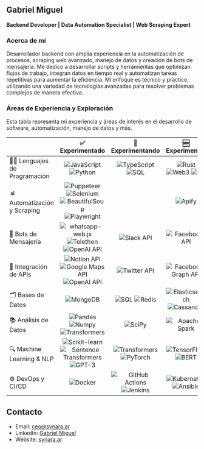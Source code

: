 ## Gabriel Miguel  
**Backend Developer | Data Automation Specialist | Web Scraping Expert**

### Acerca de mí

Desarrollador backend con amplia experiencia en la automatización de procesos, scraping web avanzado, manejo de datos y creación de bots de mensajería. Me dedico a desarrollar scripts y herramientas que optimizan flujos de trabajo, integran datos en tiempo real y automatizan tareas repetitivas para aumentar la eficiencia. Mi enfoque es técnico y práctico, utilizando una variedad de tecnologías avanzadas para resolver problemas complejos de manera efectiva.

### Áreas de Experiencia y Exploración

Esta tabla representa mi experiencia y áreas de interés en el desarrollo de software, automatización, manejo de datos y más.


<table> <thead align="center"> <tr> <th></th> <th>✅<br>Experimentado</th> <th>🔁<br>Experimentando</th> <th>🆕<br>Experimentar</th> </tr> </thead> <tbody align="center"> <tr> <td align="left">🧑‍💻 Lenguajes de Programación</td> <td> <img src="https://img.shields.io/badge/JavaScript-%23F7DF1E.svg?style=flat&logo=javascript&logoColor=black" alt="JavaScript"> <img src="https://img.shields.io/badge/Python-%233776AB.svg?style=flat&logo=python&logoColor=white" alt="Python"> </td> <td> <img src="https://img.shields.io/badge/TypeScript-%23007ACC.svg?style=flat&logo=typescript&logoColor=white" alt="TypeScript"> <img src="https://img.shields.io/badge/SQL-%2307405e.svg?style=flat&logo=postgresql&logoColor=white" alt="SQL"> </td> <td> <img src="https://img.shields.io/badge/Rust-%23000000.svg?style=flat&logo=rust&logoColor=white" alt="Rust"> <img src="https://img.shields.io/badge/Web3-%23333333.svg?style=flat&logo=web3.js&logoColor=white" alt="Web3"> <img src="https://img.shields.io/badge/Go-%2300ADD8.svg?style=flat&logo=go&logoColor=white" alt="Go"> </td> </tr> <tr> <td align="left">📊 Automatización y Scraping</td> <td> <img src="https://img.shields.io/badge/Puppeteer-%230084B4.svg?style=flat&logo=puppeteer&logoColor=white" alt="Puppeteer"> <img src="https://img.shields.io/badge/Selenium-%2343B02A.svg?style=flat&logo=selenium&logoColor=white" alt="Selenium"> <img src="https://img.shields.io/badge/BeautifulSoup-%238c8c8c.svg?style=flat&logo=beautifulsoup&logoColor=white" alt="BeautifulSoup"> <img src="https://img.shields.io/badge/Playwright-%230A1A2E.svg?style=flat&logo=playwright&logoColor=white" alt="Playwright"> </td> <td></td> <td> <img src="https://img.shields.io/badge/Apify-%23000000.svg?style=flat&logo=apify&logoColor=white" alt="Apify"> </td> </tr> <tr> <td align="left">🤖 Bots de Mensajería</td> <td> <img src="https://img.shields.io/badge/whatsapp--web.js-%23025A0D.svg?style=flat&logo=whatsapp&logoColor=white" alt="whatsapp-web.js"> <img src="https://img.shields.io/badge/Telethon-%233B5998.svg?style=flat&logo=telegram&logoColor=white" alt="Telethon"> <img src="https://img.shields.io/badge/OpenAI%20API-%23FF9900.svg?style=flat&logo=openai&logoColor=white" alt="OpenAI API"> </td> <td> <img src="https://img.shields.io/badge/Slack%20API-%234A154B.svg?style=flat&logo=slack&logoColor=white" alt="Slack API"> </td> <td> <img src="https://img.shields.io/badge/Facebook%20API-%233187C5.svg?style=flat&logo=facebook&logoColor=white" alt="Facebook API"> </td> </tr> <tr> <td align="left">📡 Integración de APIs</td> <td> <img src="https://img.shields.io/badge/Notion%20API-%23000000.svg?style=flat&logo=notion&logoColor=white" alt="Notion API"> <img src="https://img.shields.io/badge/Google%20Maps%20API-%234285F4.svg?style=flat&logo=google-maps&logoColor=white" alt="Google Maps API"> <img src="https://img.shields.io/badge/OpenAI%20API-%23FF9900.svg?style=flat&logo=openai&logoColor=white" alt="OpenAI API"> </td> <td> <img src="https://img.shields.io/badge/Twitter%20API-%231DA1F2.svg?style=flat&logo=twitter&logoColor=white" alt="Twitter API"> </td> <td> <img src="https://img.shields.io/badge/Facebook%20Graph%20API-%23187bcd.svg?style=flat&logo=facebook&logoColor=white" alt="Facebook Graph API"> </td> </tr> <tr> <td align="left">🗂️ Bases de Datos</td> <td> <img src="https://img.shields.io/badge/MongoDB-%234ea94b.svg?style=flat&logo=mongodb&logoColor=white" alt="MongoDB"> </td> <td> <img src="https://img.shields.io/badge/SQL-%2307405e.svg?style=flat&logo=postgresql&logoColor=white" alt="SQL"> <img src="https://img.shields.io/badge/Redis-%23DC382D.svg?style=flat&logo=redis&logoColor=white" alt="Redis"> </td> <td> <img src="https://img.shields.io/badge/Elasticsearch-%23005571.svg?style=flat&logo=elasticsearch&logoColor=white" alt="Elasticsearch"> <img src="https://img.shields.io/badge/Cassandra-%231287B1.svg?style=flat&logo=apache-cassandra&logoColor=white" alt="Cassandra"> </td> </tr> <tr> <td align="left">📚 Análisis de Datos</td> <td> <img src="https://img.shields.io/badge/Pandas-%23150458.svg?style=flat&logo=pandas&logoColor=white" alt="Pandas"> <img src="https://img.shields.io/badge/Numpy-%23013243.svg?style=flat&logo=numpy&logoColor=white" alt="Numpy"> <img src="https://img.shields.io/badge/Transformers-%23FF6F00.svg?style=flat&logo=hugging-face&logoColor=white" alt="Transformers"> </td> <td> <img src="https://img.shields.io/badge/SciPy-%238CAAE6.svg?style=flat&logo=scipy&logoColor=white" alt="SciPy"> </td> <td> <img src="https://img.shields.io/badge/Apache%20Spark-%23E25A1C.svg?style=flat&logo=apachespark&logoColor=white" alt="Apache Spark"> </td> </tr> <tr> <td align="left">🔍 Machine Learning & NLP</td> <td> <img src="https://img.shields.io/badge/Scikit--learn-%23F7931E.svg?style=flat&logo=scikit-learn&logoColor=white" alt="Scikit-learn"> <img src="https://img.shields.io/badge/Sentence%20Transformers-%230A1A2E.svg?style=flat&logo=hugging-face&logoColor=white" alt="Sentence Transformers"> <img src="https://img.shields.io/badge/GPT--3-%23333333.svg?style=flat&logo=openai&logoColor=white" alt="GPT-3"> </td> <td> <img src="https://img.shields.io/badge/Transformers-%23FF6F00.svg?style=flat&logo=hugging-face&logoColor=white" alt="Transformers"> <img src="https://img.shields.io/badge/PyTorch-%23EE4C2C.svg?style=flat&logo=pytorch&logoColor=white" alt="PyTorch"> </td> <td> <img src="https://img.shields.io/badge/TensorFlow-%23FF6F00.svg?style=flat&logo=tensorflow&logoColor=white" alt="TensorFlow"> <img src="https://img.shields.io/badge/BERT-%23121011.svg?style=flat&logo=bert&logoColor=white" alt="BERT"> </td> </tr> <tr> <td align="left">⚙️ DevOps y CI/CD</td> <td> <img src="https://img.shields.io/badge/Docker-%230db7ed.svg?style=flat&logo=docker&logoColor=white" alt="Docker"> </td> <td> <img src="https://img.shields.io/badge/GitHub%20Actions-%232088FF.svg?style=flat&logo=github-actions&logoColor=white" alt="GitHub Actions"> <img src="https://img.shields.io/badge/Jenkins-%232C5263.svg?style=flat&logo=jenkins&logoColor=white" alt="Jenkins"> </td> <td> <img src="https://img.shields.io/badge/Kubernetes-%23326CE5.svg?style=flat&logo=kubernetes&logoColor=white" alt="Kubernetes"> <img src="https://img.shields.io/badge/Ansible-%23EE0000.svg?style=flat&logo=ansible&logoColor=white" alt="Ansible"> </td> </tr> </tbody> </table>

## **Contacto**  
- Email: [ceo@synara.ar](mailto:ceo@synara.ar)  
- LinkedIn: [Gabriel Miguel](https://www.linkedin.com/in/gabrielmiguelok)  
- Website: [synara.ar](https://synara.ar)  
